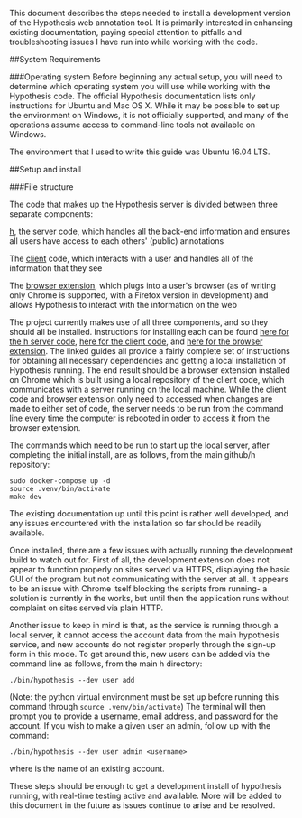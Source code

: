 This document describes the steps needed to install a development version of the Hypothesis web annotation tool. It is primarily interested in enhancing existing documentation, paying special attention to pitfalls and troubleshooting issues I have run into while working with the code.

##System Requirements

###Operating system
Before beginning any actual setup, you will need to determine which operating system you will use while working with the Hypothesis code. The official Hypothesis documentation lists only instructions for Ubuntu and Mac OS X. While it may be possible to set up the environment on Windows, it is not officially supported, and many of the operations assume access to command-line tools not available on Windows.

The environment that I used to write this guide was Ubuntu 16.04 LTS.

##Setup and install

###File structure

The code that makes up the Hypothesis server is divided between three separate components:

[h](https://github.com/hypothesis/h), the server code, which handles all the back-end information and ensures all users have access to each others' (public) annotations

The [client](https://github.com/hypothesis/client) code, which interacts with a user and handles all of the information that they see

The [browser extension](https://github.com/hypothesis/browser-extension), which plugs into a user's browser (as of writing only Chrome is supported, with a Firefox version in development) and allows Hypothesis to interact with the information on the web


The project currently makes use of all three components, and so they should all be installed. Instructions for installing each can be found [here for the h server code](https://h.readthedocs.io/en/latest/developing/install/), [here for the client code](https://h.readthedocs.io/projects/client/en/latest/developers/developing/), and [here for the browser extension](https://github.com/hypothesis/browser-extension/blob/master/docs/building.md). The linked guides all provide a fairly complete set of instructions for obtaining all necessary dependencies and getting a local installation of Hypothesis running. The end result should be a browser extension installed on Chrome which is built using a local repository of the client code, which communicates with a server running on the local machine. While the client code and browser extension only need to accessed when changes are made to either set of code, the server needs to be run from the command line every time the computer is rebooted in order to access it from the browser extension.

The commands which need to be run to start up the local server, after completing the initial install, are as follows, from the main github/h repository:

```
sudo docker-compose up -d
source .venv/bin/activate
make dev
```

The existing documentation up until this point is rather well developed, and any issues encountered with the installation so far should be readily available.

Once installed, there are a few issues with actually running the development build to watch out for. First of all, the development extension does not appear to function properly on sites served via HTTPS, displaying the basic GUI of the program but not communicating with the server at all. It appears to be an issue with Chrome itself blocking the scripts from running- a solution is currently in the works, but until then the application runs without complaint on sites served via plain HTTP.

Another issue to keep in mind is that, as the service is running through a local server, it cannot access the account data from the main hypothesis service, and new accounts do not register properly through the sign-up form in this mode. To get around this, new users can be added via the command line as follows, from the main h directory:
```
./bin/hypothesis --dev user add
```
(Note: the python virtual environment must be set up before running this command through `source .venv/bin/activate`)
The terminal will then prompt you to provide a username, email address, and password for the account. If you wish to make a given user an admin, follow up with the command:
```
./bin/hypothesis --dev user admin <username>
```
where <username> is the name of an existing account.

These steps should be enough to get a development install of hypothesis running, with real-time testing active and available. More will be added to this document in the future as issues continue to arise and be resolved.
